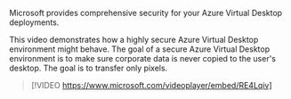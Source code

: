 Microsoft provides comprehensive security for your Azure Virtual Desktop deployments. 

This video demonstrates how a highly secure Azure Virtual Desktop environment might behave. The goal of a secure Azure Virtual Desktop environment is to make sure corporate data is never copied to the user's desktop. The goal is to transfer only pixels.


>[!VIDEO https://www.microsoft.com/videoplayer/embed/RE4Lqiv]
